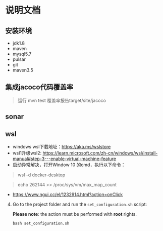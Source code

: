 # 说明文档

## 安装环境

* jdk1.8
* maven
* mysql5.7
* pulsar
* git
* maven3.5

## 集成jacoco代码覆盖率
> 运行 mvn test 覆盖率报告target/site/jacoco

## sonar

## wsl

 - windows wsl下载地址：https://aka.ms/wslstore
 - wsl1升级wsl2: https://learn.microsoft.com/zh-cn/windows/wsl/install-manual#step-3---enable-virtual-machine-feature
 - 启动异常解决，打开Window 10 的cmd，执行以下命令：
> wsl -d docker-desktop

> echo 262144 >> /proc/sys/vm/max_map_count

- https://www.ngui.cc/el/1232914.html?action=onClick

4. Go to the project folder and run the `set_configuration.sh` script:

    **Please note**: the action must be performed with **root** rights.

    ```
    bash set_configuration.sh
    ```